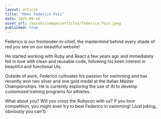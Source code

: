 ```yaml
---
layout: article
title: "Meet Federico Fois"
date: 2025-09-16
asset_url: /assets/images/articles/federico_fois.jpeg
published: true
---
```


Federico is our frontender-in-chief, the mastermind behind every shade of red you see on our beautiful website!

He started working with Ruby and React a few years ago and immediately fell in love with clean and reusable code, following his keen interest in beautiful and functional UIs.

Outside of work, Federico cultivates his passion for swimming and has recently won two silver and one gold medal at the Italian Master Championships. He is currently exploring the use of AI to develop customized training programs for athletes.

What about you? Will you cross the Rubycon with us? If you love competition, you might even try to beat Federico in swimming! (Just joking, obviously you can't)

